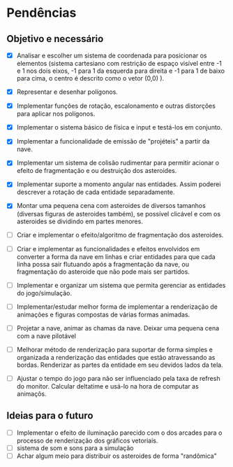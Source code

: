 # Pendências

## Objetivo e necessário

- [X] Analisar e escolher um sistema de coordenada para posicionar os elementos (sistema cartesiano com restrição de espaço visível entre -1 e 1 nos dois eixos, -1 para 1 da esquerda para direita e -1 para 1 de baixo para cima, o centro é descrito como o vetor (0,0) ).
- [X] Representar e desenhar polígonos.
- [X] Implementar funções de rotação, escalonamento e outras distorções para aplicar nos polígonos.
- [X] Implementar o sistema básico de física e input e testá-los em conjunto.
- [X] Implementar a funcionalidade de emissão de "projéteis" a partir da nave.
- [X] Implementar um sistema de colisão rudimentar para permitir acionar o efeito de fragmentação e ou destruição dos asteroides.
- [X] Implementar suporte a momento angular nas entidades. Assim poderei descrever a rotação de cada entidade separadamente.
- [X] Montar uma pequena cena com  asteroides de diversos tamanhos (diversas figuras de asteroides também), se possível clicável e com os asteroides se dividindo em partes menores.
- [ ] Criar e implementar o efeito/algoritmo de fragmentação dos asteroides.
- [ ] Criar e implementar as funcionalidades e efeitos envolvidos em converter a forma da nave em linhas e criar entidades para que cada linha possa sair flutuando após a fragmentação da nave, ou fragmentação do asteroide que não pode mais ser partidos.  
- [ ] Implementar e organizar um sistema que permita gerenciar as entidades do jogo/simulação.
- [ ] Implementar/estudar melhor forma de implementar a renderização de animações e figuras compostas de várias formas animadas.
- [ ] Projetar a nave, animar as chamas da nave. Deixar uma pequena cena com a nave pilotável
- [ ] Melhorar método de renderização para suportar de forma simples e organizada a renderização das entidades que estão atravessando as bordas. Renderizar as partes da entidade em seu devidos lados da tela.
- [ ] Ajustar o tempo do jogo para não ser influenciado pela taxa de refresh do monitor. Calcular deltatime e usá-lo na hora de computar as animaçõs.


## Ideias para o futuro

- [ ] Implementar o efeito de iluminação parecido com o dos arcades para o processo de renderização dos gráficos vetoriais.
- [ ] sistema de som e sons para a simulação
- [ ] Achar algum meio para distribuir os asteroides de forma "randômica"
